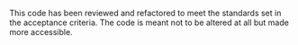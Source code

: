 This code has been reviewed and refactored to meet the standards set in the acceptance criteria. The code is meant not to be altered at all but made more accessible.